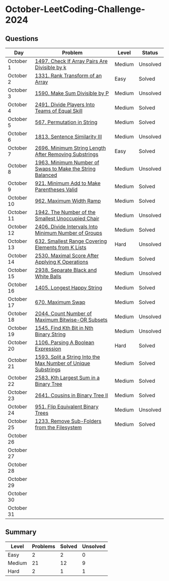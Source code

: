 # October-LeetCoding-Challenge-2024

## Questions
| Day | Problem | Level | Status |
| --- | --- | --- | --- |
| October 1 | [1497. Check If Array Pairs Are Divisible by k](https://leetcode.com/problems/check-if-array-pairs-are-divisible-by-k/) | Medium | Unsolved |
| October 2 | [1331. Rank Transform of an Array](https://leetcode.com/problems/rank-transform-of-an-array/) | Easy | Solved |
| October 3 | [1590. Make Sum Divisible by P](https://leetcode.com/problems/make-sum-divisible-by-p/) | Medium | Unsolved |
| October 4 | [2491. Divide Players Into Teams of Equal Skill](https://leetcode.com/problems/divide-players-into-teams-of-equal-skill/) | Medium | Solved |
| October 5 | [567. Permutation in String](https://leetcode.com/problems/permutation-in-string/) | Medium | Solved |
| October 6 | [1813. Sentence Similarity III](https://leetcode.com/problems/sentence-similarity-iii/) | Medium | Unsolved |
| October 7 | [2696. Minimum String Length After Removing Substrings](https://leetcode.com/problems/minimum-string-length-after-removing-substrings/) | Easy | Solved |
| October 8 | [1963. Minimum Number of Swaps to Make the String Balanced](https://leetcode.com/problems/minimum-number-of-swaps-to-make-the-string-balanced/) | Medium | Unsolved |
| October 9 | [921. Minimum Add to Make Parentheses Valid](https://leetcode.com/problems/minimum-add-to-make-parentheses-valid/) | Medium | Solved |
| October 10 | [962. Maximum Width Ramp](https://leetcode.com/problems/maximum-width-ramp/) | Medium | Solved |
| October 11 | [1942. The Number of the Smallest Unoccupied Chair](https://leetcode.com/problems/the-number-of-the-smallest-unoccupied-chair/) | Medium | Unsolved |
| October 12 | [2406. Divide Intervals Into Minimum Number of Groups](https://leetcode.com/problems/divide-intervals-into-minimum-number-of-groups/) | Medium | Solved |
| October 13 | [632. Smallest Range Covering Elements from K Lists](https://leetcode.com/problems/smallest-range-covering-elements-from-k-lists/) | Hard | Unsolved |
| October 14 | [2530. Maximal Score After Applying K Operations](https://leetcode.com/problems/maximal-score-after-applying-k-operations/) | Medium | Solved |
| October 15 | [2938. Separate Black and White Balls](https://leetcode.com/problems/separate-black-and-white-balls/) | Medium | Unsolved |
| October 16 | [1405. Longest Happy String](https://leetcode.com/problems/longest-happy-string/) | Medium | Solved |
| October 17 | [670. Maximum Swap](https://leetcode.com/problems/maximum-swap/) | Medium | Solved |
| October 18 | [2044. Count Number of Maximum Bitwise-OR Subsets](https://leetcode.com/problems/count-number-of-maximum-bitwise-or-subsets/) | Medium | Unsolved |
| October 19 | [1545. Find Kth Bit in Nth Binary String](https://leetcode.com/problems/find-kth-bit-in-nth-binary-string/) | Medium | Unsolved |
| October 20 | [1106. Parsing A Boolean Expression](https://leetcode.com/problems/parsing-a-boolean-expression/) | Hard | Solved |
| October 21 | [1593. Split a String Into the Max Number of Unique Substrings](https://leetcode.com/problems/split-a-string-into-the-max-number-of-unique-substrings/) | Medium | Solved |
| October 22 | [2583. Kth Largest Sum in a Binary Tree](https://leetcode.com/problems/kth-largest-sum-in-a-binary-tree/) | Medium | Solved |
| October 23 | [2641. Cousins in Binary Tree II](https://leetcode.com/problems/cousins-in-binary-tree-ii/) | Medium | Solved |
| October 24 | [951. Flip Equivalent Binary Trees](https://leetcode.com/problems/flip-equivalent-binary-trees/) | Medium | Unsolved |
| October 25 | [1233. Remove Sub-Folders from the Filesystem](https://leetcode.com/problems/remove-sub-folders-from-the-filesystem/) | Medium | Solved |
| October 26 | []() |  |  |
| October 27 | []() |  |  |
| October 28 | []() |  |  |
| October 29 | []() |  |  |
| October 30 | []() |  |  |
| October 31 | []() |  |  |


## Summary
| Level  | Problems | Solved | Unsolved |
| ---    | --- | --- | --- |
| Easy   | 2 | 2 | 0 |
| Medium | 21 | 12 | 9 |
| Hard   | 2 | 1 | 1 |
